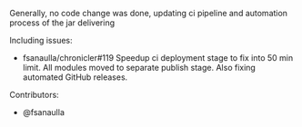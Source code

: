 Generally, no code change was done, updating ci pipeline and automation process of the jar delivering

Including issues:
- fsanaulla/chronicler#119 Speedup ci deployment stage to fix into 50 min limit. All modules moved to separate publish stage.
Also fixing automated GitHub releases.

Contributors:
- @fsanaulla